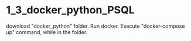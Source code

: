 # 1_3_docker_python_PSQL

download "docker_python" folder. Run docker. Execute "docker-compose up" command, while in the folder.
